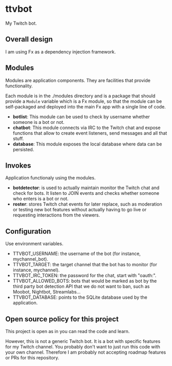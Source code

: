# ttvbot

My Twitch bot.

## Overall design

I am using Fx as a dependency injection framework.

## Modules

Modules are application components. They are facilities that provide functionality.

Each module is in the ./modules directory and is a package that should provide a `Module` variable which is a Fx module, so that the module can be self-packaged and deployed into the main Fx app with a single line of code.

* **botlist**: This module can be used to check by username whether someone is a bot or not.
* **chatbot**: This module connects via IRC to the Twitch chat and expose functions that allow to create event listeners, send messages and all that stuff.
* **database**: This module exposes the local database where data can be persisted.

## Invokes

Application functionaly using the modules.

* **botdetector**: is used to actually maintain monitor the Twitch chat and check for bots. It listen to JOIN events and checks whether someone who enters is a bot or not.
* **roster**: stores Twitch chat events for later replace, such as moderation or testing new bot features without actually having to go live or requesting interactions from the viewers.

## Configuration

Use environment variables.

* TTVBOT_USERNAME: the username of the bot (for instance, mychannel_bot).
* TTVBOT_TARGET: the target channel that the bot has to monitor (for instance, mychannel).
* TTVBOT_IRC_TOKEN: the password for the chat, start with "oauth:".
* TTVBOT_ALLOWED_BOTS: bots that would be marked as bot by the third party bot detection API that we do not want to ban, such as Moobot, Nightbot, Streamlabs...
* TTVBOT_DATABASE: points to the SQLite database used by the application.

## Open source policy for this project

This project is open as in you can read the code and learn.

However, this is not a generic Twitch bot. It is a bot with specific features for my Twitch channel. You probably don't want to just run this code with your own channel. Therefore I am probably not accepting roadmap features or PRs for this repository.